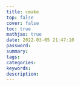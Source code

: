 ```yaml
---
title: cmake
top: false
cover: false
toc: true
mathjax: true
date: 2022-03-05 21:47:10
password:
summary:
tags:
categories:
keywords:
description:
---
```

